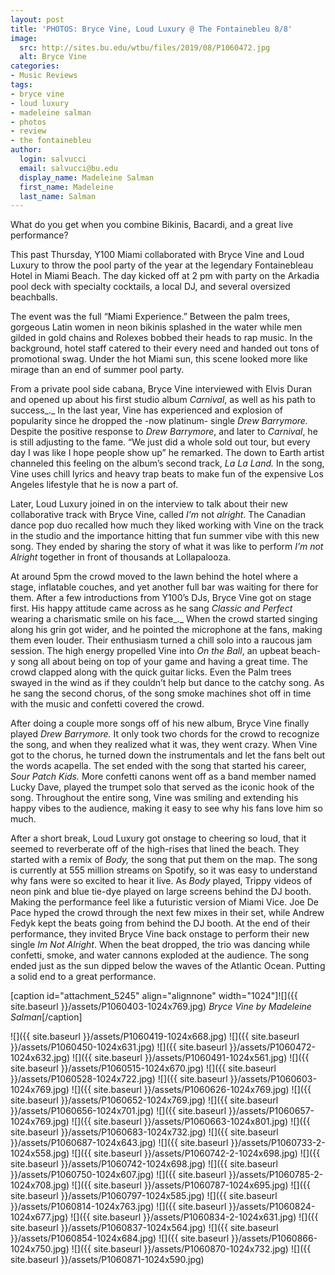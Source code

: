 ```yaml
---
layout: post
title: 'PHOTOS: Bryce Vine, Loud Luxury @ The Fontainebleu 8/8'
image:
  src: http://sites.bu.edu/wtbu/files/2019/08/P1060472.jpg
  alt: Bryce Vine
categories:
- Music Reviews
tags:
- bryce vine
- loud luxury
- madeleine salman
- photos
- review
- the fontainebleu
author:
  login: salvucci
  email: salvucci@bu.edu
  display_name: Madeleine Salman
  first_name: Madeleine
  last_name: Salman
---
```

What do you get when you combine Bikinis, Bacardi, and a great live performance?

This past Thursday, Y100 Miami collaborated with Bryce Vine and Loud Luxury to throw the pool party of the year at the legendary Fontainebleau Hotel in Miami Beach. The day kicked off at 2 pm with party on the Arkadia pool deck with specialty cocktails, a local DJ, and several oversized beachballs.

The event was the full “Miami Experience.” Between the palm trees, gorgeous Latin women in neon bikinis splashed in the water while men gilded in gold chains and Rolexes bobbed their heads to rap music. In the background, hotel staff catered to their every need and handed out tons of promotional swag. Under the hot Miami sun, this scene looked more like mirage than an end of summer pool party.

From a private pool side cabana, Bryce Vine interviewed with Elvis Duran and opened up about his first studio album _Carnival_, as well as his path to success_._ In the last year, Vine has experienced and explosion of popularity since he dropped the -now platinum- single _Drew Barrymore._ Despite the positive response to _Drew Barrymore_, and later to _Carnival_, he is still adjusting to the fame. “We just did a whole sold out tour, but every day I was like I hope people show up” he remarked. The down to Earth artist channeled this feeling on the album’s second track, _La La Land._ In the song, Vine uses chill lyrics and heavy trap beats to make fun of the expensive Los Angeles lifestyle that he is now a part of.

Later, Loud Luxury joined in on the interview to talk about their new collaborative track with Bryce Vine, called _I’m_ not _alright_. The Canadian dance pop duo recalled how much they liked working with Vine on the track in the studio and the importance hitting that fun summer vibe with this new song. They ended by sharing the story of what it was like to perform _I’m not Alright_ together in front of thousands at Lollapalooza.

At around 5pm the crowd moved to the lawn behind the hotel where a stage, inflatable couches, and yet another full bar was waiting for there for them. After a few introductions from Y100’s DJs, Bryce Vine got on stage first. His happy attitude came across as he sang _Classic and Perfect_ wearing a charismatic smile on his face_._ When the crowd started singing along his grin got wider, and he pointed the microphone at the fans, making them even louder. Their enthusiasm turned a chill solo into a raucous jam session. The high energy propelled Vine into _On the Ball_, an upbeat beach-y song all about being on top of your game and having a great time. The crowd clapped along with the quick guitar licks. Even the Palm trees swayed in the wind as if they couldn’t help but dance to the catchy song. As he sang the second chorus, of the song smoke machines shot off in time with the music and confetti covered the crowd.

After doing a couple more songs off of his new album, Bryce Vine finally played _Drew Barrymore._ It only took two chords for the crowd to recognize the song, and when they realized what it was, they went crazy. When Vine got to the chorus, he turned down the instrumentals and let the fans belt out the words acapella. The set ended with the song that started his career, _Sour Patch Kids._ More confetti canons went off as a band member named Lucky Dave, played the trumpet solo that served as the iconic hook of the song. Throughout the entire song, Vine was smiling and extending his happy vibes to the audience, making it easy to see why his fans love him so much.

After a short break, Loud Luxury got onstage to cheering so loud, that it seemed to reverberate off of the high-rises that lined the beach. They started with a remix of _Body,_ the song that put them on the map. The song is currently at 555 million streams on Spotify, so it was easy to understand why fans were so excited to hear it live. As _Body_ played, Trippy videos of neon pink and blue tie-dye played on large screens behind the DJ booth. Making the performance feel like a futuristic version of Miami Vice. Joe De Pace hyped the crowd through the next few mixes in their set, while Andrew Fedyk kept the beats going from behind the DJ booth. At the end of their performance, they invited Bryce Vine back onstage to perform their new single _Im Not Alright_. When the beat dropped, the trio was dancing while confetti, smoke, and water cannons exploded at the audience. The song ended just as the sun dipped below the waves of the Atlantic Ocean. Putting a solid end to a great performance.

\[caption id="attachment\_5245" align="alignnone" width="1024"\]![]({{ site.baseurl }}/assets/P1060403-1024x769.jpg) _Bryce Vine by Madeleine Salman_\[/caption\]

![]({{ site.baseurl }}/assets/P1060419-1024x668.jpg) ![]({{ site.baseurl }}/assets/P1060450-1024x631.jpg) ![]({{ site.baseurl }}/assets/P1060472-1024x632.jpg) ![]({{ site.baseurl }}/assets/P1060491-1024x561.jpg) ![]({{ site.baseurl }}/assets/P1060515-1024x670.jpg) ![]({{ site.baseurl }}/assets/P1060528-1024x722.jpg) ![]({{ site.baseurl }}/assets/P1060603-1024x769.jpg) ![]({{ site.baseurl }}/assets/P1060626-1024x769.jpg) ![]({{ site.baseurl }}/assets/P1060652-1024x769.jpg) ![]({{ site.baseurl }}/assets/P1060656-1024x701.jpg) ![]({{ site.baseurl }}/assets/P1060657-1024x769.jpg) ![]({{ site.baseurl }}/assets/P1060663-1024x801.jpg) ![]({{ site.baseurl }}/assets/P1060683-1024x732.jpg) ![]({{ site.baseurl }}/assets/P1060687-1024x643.jpg) ![]({{ site.baseurl }}/assets/P1060733-2-1024x558.jpg) ![]({{ site.baseurl }}/assets/P1060742-2-1024x698.jpg) ![]({{ site.baseurl }}/assets/P1060742-1024x698.jpg) ![]({{ site.baseurl }}/assets/P1060750-1024x607.jpg) ![]({{ site.baseurl }}/assets/P1060785-2-1024x708.jpg) ![]({{ site.baseurl }}/assets/P1060787-1024x695.jpg) ![]({{ site.baseurl }}/assets/P1060797-1024x585.jpg) ![]({{ site.baseurl }}/assets/P1060814-1024x763.jpg) ![]({{ site.baseurl }}/assets/P1060824-1024x677.jpg) ![]({{ site.baseurl }}/assets/P1060834-2-1024x631.jpg) ![]({{ site.baseurl }}/assets/P1060837-1024x564.jpg) ![]({{ site.baseurl }}/assets/P1060854-1024x684.jpg) ![]({{ site.baseurl }}/assets/P1060866-1024x750.jpg) ![]({{ site.baseurl }}/assets/P1060870-1024x732.jpg) ![]({{ site.baseurl }}/assets/P1060871-1024x590.jpg)